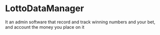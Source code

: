 # LottoDataManager
It an admin software that record and track winning numbers and your bet, and account the money you place on it
